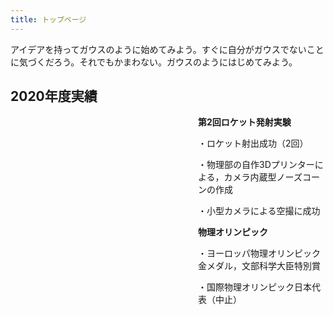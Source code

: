 ```yaml
---
title: トップページ
---
```

アイデアを持ってガウスのように始めてみよう。すぐに自分がガウスでないことに気づくだろう。それでもかまわない。ガウスのようにはじめてみよう。
<br>

<h2>2020年度実績</h2>
<div style="margin-left:300px;">

**第2回ロケット発射実験**

・ロケット射出成功（2回）

・物理部の自作3Dプリンターによる，カメラ内蔵型ノーズコーンの作成

・小型カメラによる空撮に成功

**物理オリンピック**

・ヨーロッパ物理オリンピック金メダル，文部科学大臣特別賞

・国際物理オリンピック日本代表（中止）

</div>